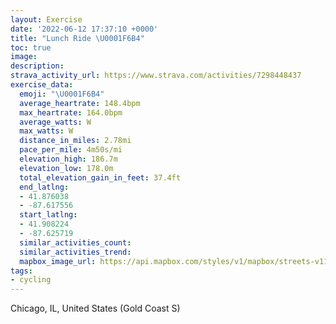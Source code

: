 ```yaml
---
layout: Exercise
date: '2022-06-12 17:37:10 +0000'
title: "Lunch Ride \U0001F6B4"
toc: true
image:
description:
strava_activity_url: https://www.strava.com/activities/7298448437
exercise_data:
  emoji: "\U0001F6B4"
  average_heartrate: 148.4bpm
  max_heartrate: 164.0bpm
  average_watts: W
  max_watts: W
  distance_in_miles: 2.78mi
  pace_per_mile: 4m50s/mi
  elevation_high: 186.7m
  elevation_low: 178.0m
  total_elevation_gain_in_feet: 37.4ft
  end_latlng:
  - 41.876038
  - -87.617556
  start_latlng:
  - 41.908224
  - -87.625719
  similar_activities_count:
  similar_activities_trend:
  mapbox_image_url: https://api.mapbox.com/styles/v1/mapbox/streets-v11/static/path-5+787af2-1.0(kex~FvkyuOz%40wAHG%7CAWdCi%40LAd%40Mr%40IrAWL%3FZEt%40QLAZKLKLElBe%40r%40WpGyAp%40%5B%60%40%5B%7C%40qAXm%40Z_APq%40RuA%5EsGLeANs%40P%5DRY%5E%5BpFyCfBeAXMhF_DbBmA%7C%40s%40f%40QXO%60JmF%7C%40s%40bBgAtB_Bb%40QVQp%40%5D%7C%40Wt%40Cd%40%3FZAL%40VTLFf%40%40bAGT%3Fb%40MVBNCz%40%40l%40I%7CB%40j%40D%5EL%7C%40TJE%3FEDABHBGGKEAt%40MBGV%5DDBPADPBBDADIDHNFb%40F%5EIbAIv%40A%60AS%5EOK%40F%40~AKh%40%3FhAGR%3FRCzAGRE%60%40STEz%40AJBhCHZHd%40%5Ef%40r%40%5Cz%40T%60AJtABrDJr%40Tp%40Zh%40b%40b%40VRtBhAt%40NfAFb%40CjCAv%40BpB%3FtACXBNCLB%5CC%7CB%3Fx%40CzHIDB%3FpBFn%40E%7CAFIRk%40%40%7B%40CMGKIG%7B%40G),pin-s-s+e5b22e(-87.62572,41.90822),pin-s-f+89ae00(-87.61756000000005,41.87602999999995)/auto/800x800?access_token=pk.eyJ1Ijoiam9zaGJlY2ttYW4iLCJhIjoiY205eWR2aDd1MWZ6djJrbXc4a3M0bWZleiJ9.XiG9OWkNcZk2QzjJbxLB4A
tags:
- cycling
---
```




Chicago, IL, United States (Gold Coast S)
